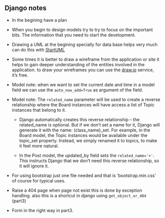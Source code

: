 ## Django notes

* In the begining have a plan

* When you begin to design models try to try to focus on the 	important bits. The information that you need to start the development.

* Drawing a UML at the begining specially for data base helps very much can do this with [StartUML](http://staruml.io/)

* Some times it is better to draw a wireframe from the application or site it helps to gain deeper understanding of the entities involved in the application. to draw your wireframes you can use the [draw.io](https://draw.io/) service, it’s free.

* Model note: when we want to set the current date and time in  a model field we can use the `auto_now_add=True` as argument of the field.

* Model note: The `related_name` parameter will be used to create a reverse relationship where the Board instances will have access a list of Topic instances that belong to it.

	* Django automatically creates this reverse relationship – the related_name is optional. But if we don’t set a name for it, Django will generate it with the name: (class_name)_set. For example, in the Board model, the Topic instances would be available under the topic_set property. Instead, we simply renamed it to topics, to make it feel more natural.


	* In the  Post model, the updated_by field sets the `related_name='+'`. This instructs Django that we don’t need this reverse relationship, so it will ignore it.

* For using bootstrap just one file needed and that is 'bootstrap.min.css' of course for typical uses.

* Raise a 404 page when page not exist this is done by exception handling. also this is a shortcut in django using `get_object_or_404` (part3)

* Form in the right way in part3.